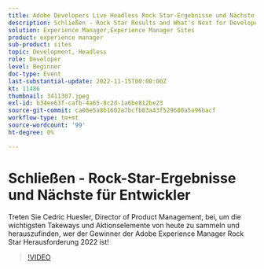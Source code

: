 ```yaml
---
title: Adobe Developers Live Headless Rock Star-Ergebnisse und Nächste für Entwickler
description: Schließen - Rock Star Results and What's Next for DevelopersJoin Cedric Huesler, Director of Product Management, um die wichtigsten Takeways und Aktionselemente von heute zusammenzustellen und herauszufinden, wer der Gewinner der Adobe Experience Manager Rock Star Herausforderung 2022 ist!
solution: Experience Manager,Experience Manager Sites
product: experience manager
sub-product: sites
topic: Development, Headless
role: Developer
level: Beginner
doc-type: Event
last-substantial-update: 2022-11-15T00:00:00Z
kt: 11486
thumbnail: 3411307.jpeg
exl-id: b34ee63f-cafb-4a65-8c2d-1a6be812be23
source-git-commit: ca06e5a8b1602a7bcfb83a43f529680a5a96bacf
workflow-type: tm+mt
source-wordcount: '99'
ht-degree: 0%

---
```


# Schließen - Rock-Star-Ergebnisse und Nächste für Entwickler

Treten Sie Cedric Huesler, Director of Product Management, bei, um die wichtigsten Takeways und Aktionselemente von heute zu sammeln und herauszufinden, wer der Gewinner der Adobe Experience Manager Rock Star Herausforderung 2022 ist!

>[!VIDEO](https://video.tv.adobe.com/v/3411307/?quality=12&learn=on)
